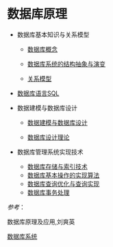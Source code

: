 # 数据库原理


* 数据库基本知识与关系模型

  * [数据库概念]()

  * [数据库系统的结构抽象与演变]()

  * [关系模型]()

* [数据库语言SQL]()

* 数据建模与数据库设计

  * [数据建模与数据库设计]()

  * [数据库设计理论]()

* 数据库管理系统实现技术

  * [数据库存储与索引技术]()
  * [数据库基本操作的实现算法]()
  * [数据库查询优化与查询实现]()
  * [数据库事务处理]()


*参考*：

数据库原理及应用,刘爽英

[数据库系统](https://www.bilibili.com/video/BV1B4411Y7iE?from=search&seid=7233691904976253184)
